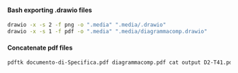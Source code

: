 #### Bash exporting .drawio files
```bash
drawio -x -s 2 -f png -o ".media" ".media/.drawio"
drawio -x -s 1 -f pdf -o ".media" ".media/diagrammacomp.drawio"
```

#### Concatenate pdf files
```bash
pdftk documento-di-Specifica.pdf diagrammacomp.pdf cat output D2-T41.pdf
```